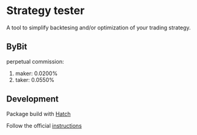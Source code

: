 # Strategy tester

A tool to simplify backtesing and/or optimization of your trading strategy.

## ByBit

perpetual commission:
  
  1. maker: 0.0200%
  2. taker: 0.0550%

## Development

Package build with [Hatch](https://hatch.pypa.io/latest/why/)

Follow the official [instructions](https://packaging.python.org/en/latest/tutorials/packaging-projects/)
